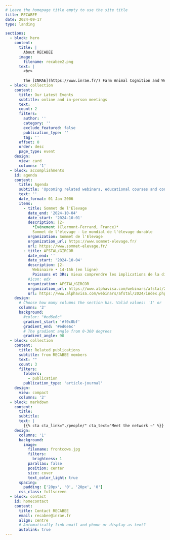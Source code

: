 ```yaml
---
# Leave the homepage title empty to use the site title
title: RECABEE
date: 2024-09-17
type: landing

sections:
  - block: hero
    content:
      title: |
        About RECABEE
      image:
        filename: recabee2.png
      text: |
        <br>
        
        The [INRAE](https://www.inrae.fr/) Farm Animal Cognition and Welfare network consists of the researchers, engineers, technicians and students of the [Departments PHASE](https://www.inrae.fr/departements/phase) and [GA](https://www.inrae.fr/departements/ga) who are interested in animal cognition, welfare and their interrelationship. Members of the network come from about 14 different research laboratories from all over France. They conduct research on a variety of farm animals including sheep, goats, cattle, horses, pigs, trout, poultry and insects. The main expectations of the network’s members are: 1) to think about the link between cognition and welfare; 2) to discuss the concepts and methods of both cognition and welfare research and; 3) to get to know better their colleagues conducting research in these areas.
  - block: collection
    content:
      title: Our Latest Events
      subtitle: online and in-person meetings
      text:
      count: 2
      filters:
        author: ''
        category: ''
        exclude_featured: false
        publication_type: ''
        tag: ''
      offset: 0
      order: desc
      page_type: event
    design:
      view: card
      columns: '1'
  - block: accomplishments
    id: agenda
    content:
      title: Agenda
      subtitle: 'Upcoming related webinars, educational courses and conferences'
      text: ''
      date_format: 01 Jan 2006
      items:
        - title: Sommet de l'Elevage
          date_end: '2024-10-04'
          date_start: '2024-10-01'
          description: |2-
            *Évènement (Clermont-Ferrand, France)*  
            Sommet de l'élevage - Le mondial de l'élevage durable
          organization: Sommet de l'Elevage
          organization_url: https://www.sommet-elevage.fr/
          url: https://www.sommet-elevage.fr/
        - title: AFSTAL/GIRCOR
          date_end: ''
          date_start: '2024-10-04'
          description: |2-
            Webinaire • 14-15h (en ligne)
            Poissons et 3Rs: mieux comprendre les implications de la directive déléguée (UE) 2024/1262 de la Commission Européenne du 13 mars 2024 (DL inscription 30/09).
          #icon: edx
          organization: AFSTAL/GIRCOR
          organization_url: https://www.alphavisa.com/webinars/afstal/2024/index.php
          url: https://www.alphavisa.com/webinars/afstal/2024/index.php
    design:
      # Choose how many columns the section has. Valid values: '1' or '2'.
      columns: '2'
      background:
        #color: "#ed6e6c" 
        gradient_start: '#f0c0bf'
        gradient_end: '#ed6e6c'
        # The gradient angle from 0-360 degrees
        gradient_angle: 90
  - block: collection
    content:
      title: Related publications
      subtitle: from RECABEE members
      text: ""
      count: 3
      filters:
        folders:
          - publication
        publication_type: 'article-journal'
    design:
      view: compact
      columns: '2'
  - block: markdown
    content:
      title:
      subtitle:
      text: |
        {{% cta cta_link="./people/" cta_text="Meet the network →" %}}
    design:
      columns: '1'
      background:
        image: 
          filename: frontcows.jpg
          filters:
            brightness: 1
          parallax: false
          position: center
          size: cover
          text_color_light: true
      spacing:
        padding: ['20px', '0', '20px', '0']
      css_class: fullscreen
  - block: contact
    id: homecontact
    content:
      title: Contact RECABEE
      email: recabee@inrae.fr
      align: centre
      # Automatically link email and phone or display as text?
      autolink: true
---
```

